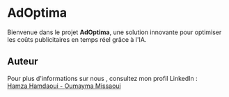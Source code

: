 # AdOptima

Bienvenue dans le projet **AdOptima**, une solution innovante pour optimiser les coûts publicitaires en temps réel grâce à l'IA.

## Auteur
Pour plus d'informations sur nous , consultez mon profil LinkedIn :  
[Hamza Hamdaoui - ](https://www.linkedin.com/in/hamdaouihamza/)
[Oumayma Missaoui ](https://www.linkedin.com/in/oumayma-missaoui-38b91124b/)
